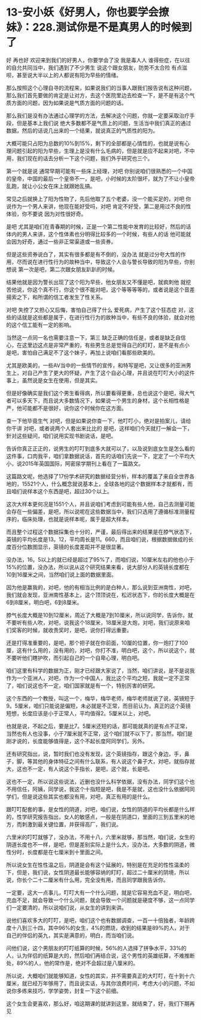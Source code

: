 # 13-安小妖《好男人，你也要学会撩妹》：228.测试你是不是真男人的时候到了

好 再也好 欢迎来到我们的好男人，你要学会了没 我是毒人人 谁得些症，在以往的自允共同当中，我们遇到了不少男生 说这个跟女朋友，防势不太合险 有点滋呗，甚至说大半以上的人都说有阳为早些的情绪。

那么按照这个心理自寻的流程来，如果说我们的当事人跟我们报告说有这种问题，那么我们首先要做的肯定是让对方，去这个医院里边去检查一下，是不是有这个气质方面的问题，因为如果说是气质方面的问题的话。

那么我们是没有办法通过心理学的方法，去解决这个问题，你就一定要采取治疗手段，但是基本上我们说 绝大多数都不是气质上的问题，生活当中我们真正的通过数据，然后的话说几出来的一个结果，就说真正的气质性的阳为。

大概可能只占阳为总数的10%到15%，剩下的全部都是心情性的，也就是说有心理问题引起的阳为早些，生理上是没有什么毛病的，但是就是应不起来对吧，不中用，我们现在的话去分析一下这个问题，我们外乎研究也三个。

第一个就是说 通常早期可能有一些床上经理，对吧 你别说咱们很熟悉的一个中国的皇帝，中国的最后一个皇帝不一，是吧，小时候的太阶很坏，就为了不让小皇帝乱跑，就让小公女在床上就跟她乱搞。

常见之后就换上了阳为性物了，先后他取了五个老婆，没一个能买足的，对吧 你说作为一个男人来讲，他现在能好受吗，对吧 肯定不好受，第二是用过不良的性体验，你不要说 因为对性很好奇。

是吧 尤其是咱们在青春期的时候，正是一个第二性能中发育的比较好，然后的话 体内的男人来讲，这个性体素也分明得比较多的一个时候，有些人的话 他可能就会因为好奇，通过一些非正常渠道或一些资券。

但是这些资券说白了，其实有很多都是有不倒的，没办法 就是过分夸大性的作用，尽而说在进行性行为的故种当中，导致这个人会与警长导致的阳为早些，你别想说 第一次是吧，第二次跟女朋友趴趴的时候。

结果他就是因为警长出现了这个阳为早些，他女朋友又不懂是吧，就疯刺他 就挖苦他说，你这个真不行，你这个很不能对吧，这个等等等等的，或者说是这个音差揚索之下，和所谓的信工者发生了性关系。

对吧 失控了又担心又后悔，害怕自己得了什么 爱死病，产生了这个狂态症 对，这些的话就是这些都是属于，在进行性行为的故种当中，有些不良的体验，就会对他的这个信工能有一定的影响。

当然这一点同一名也需要注意一下，第三 缺乏正确的信任是，或者是缺乏自信心，在这里边这点是非常严重的，有些男生总是觉得自己的盯盯，是不是有点小 是吧，害怕自己满足不了这个妹子，再加上说咱们看那些欧美的。

尤其是欧美的，一些AV当中的一些情节的宣传，和特写是吧，又让很多的亚洲男生上，对自己产生了更大的怀疑，产生了这个自必心理，并且说在叮叮大小的这件事上，虽然说是女生在使用，但是其实。

但是好像确实是我们这个男生看得病，所以要看得更重，总也说这个是吧，得大气者可以多天下，而且说大多数情况下，如果说一个男生的身材，这个长相性格是严，他可能都不是很好，说你这个时候你在这方面。

查一下他毕竟生气 对吧，但是如果说你查一下，他叮叮小，绝对是拍案儿，请给你干讲 对吧，或者说两个人套出来比比的 是吧，这样咱们今天就打一解会一下，針对这些疑问，咱们说用实现书剧说话，是吧。

告诉你真正正正的，说男生的叮叮到底多大就可以了，以及说到底女生是怎么看的这件事，口肉我平，咱们拿数据说话，首先的话咱们先说一下，定定了一个平均大小，说2015年英国国际，阿密尿学期刊上看在了一篇路文。

这篇路文呢，他选择了17份学术研究的数据经营分析，样本的覆盖了来自全世界各地的，15521个人，什么概念就说基本上，全球各地的这个数据样本才就都有，而且咱们说样本这个东西是吧，超过30个以上。

这次大样本更何况是1551个人，并且说咱们考虑到可能有些人他，自己去测量可能会存在一些偏差，是吧，所以说呢在这些数据当中，我们只选用了遵循标准测量程序的，临床处理，也就是说样本呢，属于是超大样本。

而且整个过程这个数据採集也十分的，严谨，最后得出来的结果是在脖气状态下，英镜的平均长度是13。12，平均周长是11。660，而且咱们说，根据数据做成的长度百分位数图显示，英镜的长度差距并不是很显著。

没办法，16。5以上的就已经是超过了95%了，而咱们说，10厘米左右的他也小于15%的位置，没办法，所以说从这个研究结果来看，说大部分人的英镜长度都在10到16厘米之间，当然咱们说上面的数据里面。

因为他是赢我的，对吧，他的有相当比例的是白种人，那么说到亚洲南性，对吧，我们就会发现，亚洲南性基本上，这个顶顶说在，松迟状态下，你的长度大概是在6到8厘米，明白吧，6到8厘米。

脖气长度大概是10到12厘米，周近了大概是7到10厘米，所以说同学，告诉你，就不要听有些人吹，对吧，说我这个18厘米，18厘米是大炮，对吧，我们说原来咱们奖客的时候，就收贵奖时，是吧，说你打得远重要。

还是打得准重要的，是吧，那个把子就在你前面，10厘的位置，你一炮打了100厘，这有什么用的，没有用的，对吧，你打不准，明白吧，这个，所以说这个，就不要听他们瞎护吹，而引起自己的一个自卑心理，明白吧。

咱们这里有科学的数据为正，刚才已经跟大家说了，当然，咱们讲说，是不是说我作为一个亚洲人，对吧，作为一个中国人，我比这个平均之短，我就一定不正常了，咱们说这也不一定，咱们国家就是有一个，特别厉害的研究。

这个东西的一个教授，叫这一个，梅华，梅华老师，梅华老师就说了说，英镜短于9。5厘米，咱们只能说是偏短，未必就是不正常，而目前认为，真正的这个英镜短想，长度应该是小于正常人，平均值得2。5厘米以上，对吧。

也就是说，不起之后，要是比7。5厘米还短的话，那可能就真的是有点不正常，当然也有人也没事，小于7厘米就不正常，这个咱们就不以下了，那当然，咱们是刚才说的，长度能够值得是，这个不起长度阿同学们，另外。

还有研究指出，说，暂时我们也没有发现，这个英镜指存，跟这个身边，手，鼻子，脚，等其他的身体特征之间有什么联系，有人说这个鼻子大，对吧，就指存就大，这也不一定，有人说这个手指长，是吧，这个就，长是吧。

这也不一定，所以说这些说法，近删也没什么科学依据，没有办法，同学们这个也不用信任，阿姨，同学说，我这个十指短是吧，我是不是就，这也没什么依据阿同学们，但是说这些其实也都没有用，对吧，真正有用的是什么。

跟叮叮配套的事，是女性的阴道，对吧，咱们说，女性的阴道的平均长都是什么样的，性学研究报告指出，女人的敏感点，一般是在阴道口，里面的三到五里米的地方，而刺激到最关键位置，并获得高厂，我们说。

六里米的叮叮就够了，没办法，不用十八，六里米就够，那当然，咱们说，女生的阴道长度也不一样，是吧，但是差别实际上是什么大，没办法，大多数的阴道，微性分时，长度都是在七厘米到十里面之间。

所以说女生在性性温之后，阴道是会有这个延展的，特别是在充足的性性温柔的下，但是，我们说，女性阴道最长能够容纳的盯盯，超过二十厘米的阴境，所以说，你长个二十二厘米有什么用，完全没有用，而且同学跟我告诉你。

一定要，这大一点事儿，叮叮大有一个什么问题，就是它容易充血不足，明白吧，充血不足，就会导致一个什么问题，就会导致一个问题就是硬度不够，这一点同学们一定要清的，所以说咱们说，从女生的讲到来讲。

说他们喜欢多大的叮叮，是吧，咱们这个也有数据调查，一百一十倍独者，年龄跨度十八到三十四，其中96%的女生，4%的燃烧，收到的结果是89%的人，对于自己的伴侣的英九，其实是满意的，明白，而当咱们说。

问他们说，这个男朋友的叮叮纸算的时候，56%的人选择了拼争水平，33%的人，认为伴侣的纸算是大的，然后咱们再结合说，这个男性的英雄纸算，不难推断处，89%的人，他的常作是，绝对不会超过是八厘米的。

所以说，大概咱们就能够知道，女性的其实，并不需要真正的大叮叮，在十到十六厘米，就已经万年够用了，而且说实话，与其你浪费时间，考虑大小的问题，不如说你多练来技巧，学学姿势，封复一下这个前细。

这个女生会更喜欢，那么好，咱这期课的就讲到这里，就结束了，好，我们下期再见